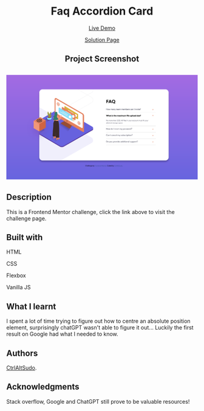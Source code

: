 <h1 align="center">Faq Accordion Card</h1>
<p align="center"> <a align="center" href="https://ctrlaltsudo.github.io/faq-accordion-card/">Live Demo</a><p>
<p align="center"> <a align="center" href="https://www.frontendmentor.io/solutions/faq-accordion-card-x33IKevjA3">Solution Page</a><p>
<h2 align="center">Project Screenshot<h2>
<p align="center">
  <img src="./images/screenshot.png" alt="project screen shot"></img>
</p>


## Description

This is a Frontend Mentor challenge, click the link above to visit the challenge page. 

## Built with 

<p>HTML<p>
<p>CSS<p>
<p>Flexbox<p>
<p>Vanilla JS<p>

## What I learnt 

I spent a lot of time trying to figure out how to centre an absolute position element, surprisingly chatGPT wasn't able to figure it out... Luckily the first result on Google had what I needed to know.


## Authors

<a href="https://github.com/CtrlAltSudo">CtrlAltSudo</a>.

## Acknowledgments 

Stack overflow, Google and ChatGPT still prove to be valuable resources! 